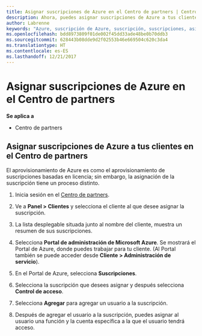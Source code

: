 ```yaml
---
title: Asignar suscripciones de Azure en el Centro de partners | Centro de partners
description: Ahora, puedes asignar suscripciones de Azure a tus clientes en el Centro de partners.
author: Labrenne
keywords: "Azure, suscripción de Azure, suscripción, suscripciones, asignar suscripción"
ms.openlocfilehash: bdd8973809f01de002f45dd33ade48be0b70ddb3
ms.sourcegitcommit: 628443b08dde9d2f02553b46e669504c620c3da4
ms.translationtype: HT
ms.contentlocale: es-ES
ms.lasthandoff: 12/21/2017
---
```

# <a name="assign-azure-subscriptions-in-partner-center"></a>Asignar suscripciones de Azure en el Centro de partners

**Se aplica a**

-  Centro de partners
 
## <a name="assign-azure-subcriptions-to-your-customers-in-partner-center"></a>Asignar suscripciones de Azure a tus clientes en el Centro de partners

El aprovisionamiento de Azure es como el aprovisionamiento de suscripciones basadas en licencia; sin embargo, la asignación de la suscripción tiene un proceso distinto.
 
1. Inicia sesión en el [Centro de partners](https://na01.safelinks.protection.outlook.com/?url=https%3A%2F%2Fpartnercenter.microsoft.com%2F&data=02%7C01%7Cv-keimag%40microsoft.com%7C6f107d2337fa483b078e08d4efba2d13%7C72f988bf86f141af91ab2d7cd011db47%7C1%7C0%7C636397030307982666&sdata=jViWaoT04hVO10MpiduZoNV95Iv%2B4RX3wpVd028RHSU%3D&reserved=0).

2. Ve a **Panel > Clientes** y selecciona el cliente al que desee asignar la suscripción.

3. La lista desplegable situada junto al nombre del cliente, muestra un resumen de sus suscripciones.

4. Selecciona **Portal de administración de Microsoft Azure**. Se mostrará el Portal de Azure, donde puedes trabajar para tu cliente. (Al Portal también se puede acceder desde **Cliente > Administración de servicio**).

5. En el Portal de Azure, selecciona **Suscripciones**.

6. Selecciona la suscripción que desees asignar y después selecciona **Control de acceso**.

7. Selecciona **Agregar** para agregar un usuario a la suscripción. 

8. Después de agregar el usuario a la suscripción, puedes asignar al usuario una función y la cuenta específica a la que el usuario tendrá acceso. 


